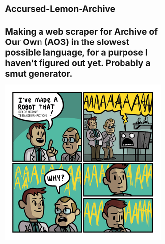# Accursed-Lemon-Archive
# Making a web scraper for Archive of Our Own (AO3) in the slowest possible language, for a purpose I haven't figured out yet. Probably a smut generator.
<img src="/ho2zlmfkn2b01.png"  title="Modus Operandi">

